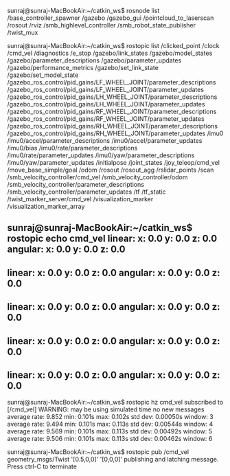 sunraj@sunraj-MacBookAir:~/catkin_ws$ rosnode list
/base_controller_spawner
/gazebo
/gazebo_gui
/pointcloud_to_laserscan
/rosout
/rviz
/smb_highlevel_controller
/smb_robot_state_publisher
/twist_mux


sunraj@sunraj-MacBookAir:~/catkin_ws$ rostopic list
/clicked_point
/clock
/cmd_vel
/diagnostics
/e_stop
/gazebo/link_states
/gazebo/model_states
/gazebo/parameter_descriptions
/gazebo/parameter_updates
/gazebo/performance_metrics
/gazebo/set_link_state
/gazebo/set_model_state
/gazebo_ros_control/pid_gains/LF_WHEEL_JOINT/parameter_descriptions
/gazebo_ros_control/pid_gains/LF_WHEEL_JOINT/parameter_updates
/gazebo_ros_control/pid_gains/LH_WHEEL_JOINT/parameter_descriptions
/gazebo_ros_control/pid_gains/LH_WHEEL_JOINT/parameter_updates
/gazebo_ros_control/pid_gains/RF_WHEEL_JOINT/parameter_descriptions
/gazebo_ros_control/pid_gains/RF_WHEEL_JOINT/parameter_updates
/gazebo_ros_control/pid_gains/RH_WHEEL_JOINT/parameter_descriptions
/gazebo_ros_control/pid_gains/RH_WHEEL_JOINT/parameter_updates
/imu0
/imu0/accel/parameter_descriptions
/imu0/accel/parameter_updates
/imu0/bias
/imu0/rate/parameter_descriptions
/imu0/rate/parameter_updates
/imu0/yaw/parameter_descriptions
/imu0/yaw/parameter_updates
/initialpose
/joint_states
/joy_teleop/cmd_vel
/move_base_simple/goal
/odom
/rosout
/rosout_agg
/rslidar_points
/scan
/smb_velocity_controller/cmd_vel
/smb_velocity_controller/odom
/smb_velocity_controller/parameter_descriptions
/smb_velocity_controller/parameter_updates
/tf
/tf_static
/twist_marker_server/cmd_vel
/visualization_marker
/visualization_marker_array


sunraj@sunraj-MacBookAir:~/catkin_ws$ rostopic echo cmd_vel
linear:
  x: 0.0
  y: 0.0
  z: 0.0
angular:
  x: 0.0
  y: 0.0
  z: 0.0
---
linear:
  x: 0.0
  y: 0.0
  z: 0.0
angular:
  x: 0.0
  y: 0.0
  z: 0.0
---
linear:
  x: 0.0
  y: 0.0
  z: 0.0
angular:
  x: 0.0
  y: 0.0
  z: 0.0
---
linear:
  x: 0.0
  y: 0.0
  z: 0.0
angular:
  x: 0.0
  y: 0.0
  z: 0.0
---
linear:
  x: 0.0
  y: 0.0
  z: 0.0
angular:
  x: 0.0
  y: 0.0
  z: 0.0
---


sunraj@sunraj-MacBookAir:~/catkin_ws$ rostopic hz cmd_vel
subscribed to [/cmd_vel]
WARNING: may be using simulated time
no new messages
average rate: 9.852
	min: 0.101s max: 0.102s std dev: 0.00050s window: 3
average rate: 9.494
	min: 0.101s max: 0.113s std dev: 0.00544s window: 4
average rate: 9.569
	min: 0.101s max: 0.113s std dev: 0.00492s window: 5
average rate: 9.506
	min: 0.101s max: 0.113s std dev: 0.00462s window: 6




sunraj@sunraj-MacBookAir:~/catkin_ws$ rostopic pub /cmd_vel geometry_msgs/Twist '[0.5,0,0]' '[0,0,0]'
publishing and latching message. Press ctrl-C to terminate